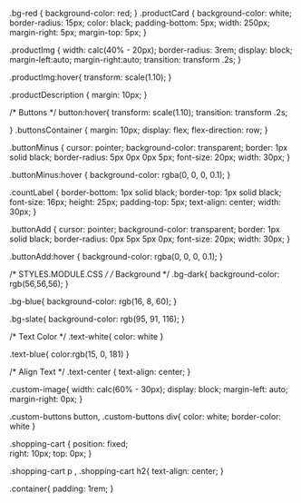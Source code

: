 
.bg-red {
    background-color: red;
}
.productCard {
    background-color: white;
    border-radius: 15px;
    color: black;
    padding-bottom: 5px;
    width: 250px;
    margin-right: 5px;
    margin-top: 5px;
}

.productImg {
    width: calc(40% - 20px);
    border-radius: 3rem;
    display: block;
    margin-left:auto;
    margin-right:auto;
    transition: transform .2s;
}

.productImg:hover{
    transform: scale(1.10);
}

.productDescription {
    margin: 10px;
}



/* Buttons */
button:hover{
    transform: scale(1.10);
    transition: transform .2s;

}
.buttonsContainer {
    margin: 10px;
    display: flex;
    flex-direction: row;
}

.buttonMinus {
    cursor: pointer;
    background-color: transparent;
    border: 1px solid black;
    border-radius: 5px 0px 0px 5px;
    font-size: 20px;
    width: 30px;
}

.buttonMinus:hover {
    background-color: rgba(0, 0, 0, 0.1);
}

.countLabel {
    border-bottom: 1px solid black;
    border-top: 1px solid black;
    font-size: 16px;
    height: 25px;
    padding-top: 5px;
    text-align: center;
    width: 30px;
}

.buttonAdd {
    cursor: pointer;
    background-color: transparent;
    border: 1px solid black;
    border-radius: 0px 5px 5px 0px;
    font-size: 20px;
    width: 30px;
}

.buttonAdd:hover {
    background-color: rgba(0, 0, 0, 0.1);
}


/* STYLES.MODULE.CSS */
/* Background */
.bg-dark{
    background-color: rgb(56,56,56);
}

.bg-blue{
    background-color: rgb(16, 8, 60);
}

.bg-slate{
    background-color: rgb(95, 91, 116);
}

/* Text Color */
.text-white{
    color: white
}

.text-blue{
    color:rgb(15, 0, 181)
}

/* Align Text */
.text-center {
    text-align: center;
}


.custom-image{
    width: calc(60% - 30px);
    display: block;
    margin-left: auto;
    margin-right: 0px;
}

.custom-buttons button, .custom-buttons div{
    color: white;
    border-color: white
}


.shopping-cart {
    position: fixed;   
    right: 10px;
    top: 0px;
}

.shopping-cart p , .shopping-cart h2{
    text-align: center;
}

.container{
    padding: 1rem;
}